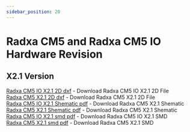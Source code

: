 ```yaml
---
sidebar_position: 20
---
```


# Radxa CM5 and Radxa CM5 IO Hardware Revision

## X2.1 Version

[Radxa CM5 IO X2.1 2D dxf](https://dl.radxa.com/cm5/radxa_cm5_io_board_x2100_2d.zip) - Download Radxa CM5 IO X2.1 2D File  
[Radxa CM5 X2.1 2D dxf](https://dl.radxa.com/cm5/radxa_cm5_x2100_2d.zip) - Download Radxa CM5 X2.1 2D File  
[Radxa CM5 IO X2.1 Shematic pdf](https://dl.radxa.com/cm5/radxa_cm5_io_board_x2100_schematic.pdf) - Download Radxa CM5 X2.1 Shematic  
[Radxa CM5 X2.1 Shematic pdf](https://dl.radxa.com/cm5/radxa_cm5_x2100_schematic.pdf) - Download Radxa CM5 X2.1 Shematic  
[Radxa CM5 IO X2.1 smd pdf](https://dl.radxa.com/cm5/radxa_cm5_io_board_x2100_smd.pdf) - Download Radxa CM5 IO X2.1 SMD  
[Radxa CM5 X2.1 smd pdf](https://dl.radxa.com/cm5/radxa_cm5_x2100_smd.pdf) - Download Radxa CM5 X2.1 SMD
